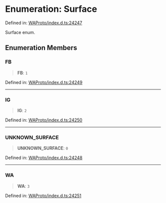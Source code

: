 # Enumeration: Surface

Defined in: [WAProto/index.d.ts:24247](https://github.com/Fokusdotid/Baileys/blob/eb819228f591f9a29a091aefc3a8c91a38d77089/WAProto/index.d.ts#L24247)

Surface enum.

## Enumeration Members

### FB

> **FB**: `1`

Defined in: [WAProto/index.d.ts:24249](https://github.com/Fokusdotid/Baileys/blob/eb819228f591f9a29a091aefc3a8c91a38d77089/WAProto/index.d.ts#L24249)

***

### IG

> **IG**: `2`

Defined in: [WAProto/index.d.ts:24250](https://github.com/Fokusdotid/Baileys/blob/eb819228f591f9a29a091aefc3a8c91a38d77089/WAProto/index.d.ts#L24250)

***

### UNKNOWN\_SURFACE

> **UNKNOWN\_SURFACE**: `0`

Defined in: [WAProto/index.d.ts:24248](https://github.com/Fokusdotid/Baileys/blob/eb819228f591f9a29a091aefc3a8c91a38d77089/WAProto/index.d.ts#L24248)

***

### WA

> **WA**: `3`

Defined in: [WAProto/index.d.ts:24251](https://github.com/Fokusdotid/Baileys/blob/eb819228f591f9a29a091aefc3a8c91a38d77089/WAProto/index.d.ts#L24251)
